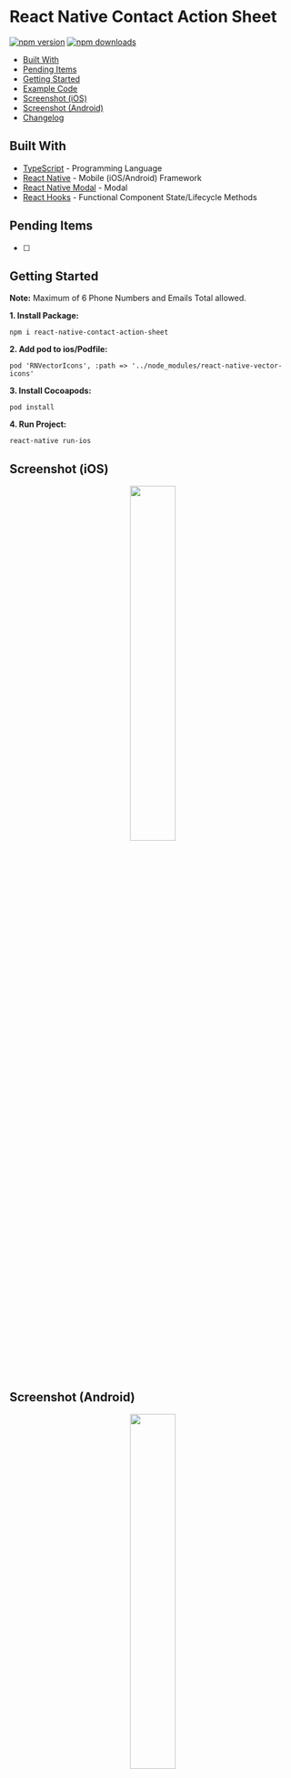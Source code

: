 # React Native Contact Action Sheet

[![npm version](https://badge.fury.io/js/react-native-contact-action-sheet.svg)](https://badge.fury.io/js/react-native-contact-action-sheet)
[![npm downloads](https://img.shields.io/npm/dm/react-native-contact-action-sheet.svg)](https://www.npmjs.com/package/react-native-contact-action-sheet)

*  [Built With](#built-with)
*  [Pending Items](#pending-items)
*  [Getting Started](#getting-started)
*  [Example Code](#example-code)
*  [Screenshot (iOS)](#screenshot-ios)
*  [Screenshot (Android)](#screenshot-android)
*  [Changelog](#changelog)

## Built With
* [TypeScript](https://github.com/microsoft/TypeScript) - Programming Language
* [React Native](https://facebook.github.io/react-native/) - Mobile (iOS/Android) Framework
* [React Native Modal](https://github.com/react-native-community/react-native-modal) - Modal
* [React Hooks](https://reactjs.org/docs/hooks-intro.html) - Functional Component State/Lifecycle Methods

## Pending Items
- [ ] 

## Getting Started
**Note:** Maximum of 6 Phone Numbers and Emails Total allowed.

**1. Install Package:**
```
npm i react-native-contact-action-sheet
```

**2. Add pod to ios/Podfile:**
```
pod 'RNVectorIcons', :path => '../node_modules/react-native-vector-icons'
```

**3. Install Cocoapods:**
```
pod install
```

**4. Run Project:**
```
react-native run-ios
```


## Screenshot (iOS)
<div align="center">
  <img src="/screenshots/ios/iosActionSheet.gif" width="40%" height="40%" />
</div>

## Screenshot (Android)
<div align="center">
  <img src="/screenshots/android/androidActionSheet.gif" width="40%" height="40%" />
</div>


## Example Code
**Functional Component (Using React Hooks):**

```javascript
// Imports: Dependencies
import React, { useState } from 'react';
import { Button, SafeAreaView } from 'react-native';

// Imports: Components
import { ContactActionSheet }  from 'react-native-contact-action-sheet';

// Functional Component
const FunctionalComponent = () => {
  // React Hooks: State
  const [ visible, toggle ] = useState(false);

  // Open Action Sheet
  const openActionSheet = () => {
    // React Hook: Toggle Modal
    toggle((visible: boolean) => !visible);
  };

  // Contacts
  const contacts = [
    {
      title: 'Company Headquarters',
      type: 'Phone Number',
      contact: '(555) 555-5555',
    },
    {
      title: 'Retail Store',
      type: 'Phone Number',
      contact: '(777) 777-7777',
    },
    {
      title: 'Retail Store',
      type: 'Message',
      contact: '(777) 777-7777',
    },
    {
      title: 'Retail Store',
      type: 'Email',
      contact: 'hq@company.com',
    },
    {
      title: 'Website',
      type: 'Website',
      contact: 'https://company.com',
    },
  ];

  return (
    <SafeAreaView>
      <Button
        title="Show Modal"
        onPress={() => openActionSheet()}
      />

      <ContactActionSheet
        visible={visible}
        toggle={toggle}
        contactsList={contacts}
      />
    </SafeAreaView>
  )
};

// Exports
export default App;
```

**Class Component (Using State):**
```javascript
// Imports: Dependencies
import React from 'react';
import { Button, SafeAreaView } from 'react-native';
import { ContactActionSheet }  from 'react-native-contact-action-sheet';

// Screen: Class Component
class ClassComponent extends React.Component {
  constructor(props) {
    super(props);

    this.state = {
      visible: false,
    }
  }

  // Open Action Sheet
  openActionSheet = () => {
    // Set State
    this.setState({
      visible: !this.state.visible,
    })
  };

  render() {
    // Contacts
    const contacts = [
      {
        title: 'Company Headquarters',
        type: 'Phone Number',
        contact: '(555) 555-5555',
      },
      {
        title: 'Retail Store',
        type: 'Phone Number',
        contact: '(777) 777-7777',
      },
      {
        title: 'Retail Store',
        type: 'Message',
        contact: '(777) 777-7777',
      },
      {
        title: 'Retail Store',
        type: 'Email',
        contact: 'hq@company.com',
      },
      {
        title: 'Website',
        type: 'Website',
        contact: 'https://company.com',
      },
    ];

    return (
      <SafeAreaView>
        <Button
          title="Show Modal"
          onPress={this.openActionSheet}
        />

        <ContactActionSheet
          visible={this.state.visible}
          toggle={this.openActionSheet}
          contactsList={contacts}
        />
      </SafeAreaView>
    )
  }
}

// Exports
export default ClassComponent;
```


## Changelog

### [0.1.3] - 8/9/2020

***Added***

- Added Dark Mode support. Please upgrade to React Native 0.62 for this to work.

***Changed***

- Updated `react` dependency.
- Updated `react-native` dependency.
- Updated `react-native-vector-icons dependency.
- Updated `react-native-modal` dependency.

***Removed***

- Removed `react-native-dark-mode` dependency (Deprecated).

### [0.1.2] - 4/2/2020

***Added***

- Added Website.

### [0.1.1] - 2/4/2020

***Added***

- Added `formatPhoneNumber` to convert phone number to `15555555555` format.

***Changed***

- Fixed React Native Vector Icons link issue.

### [0.1.0] - 2/3/2020

***Changed***

- Fixed React Native Vector Icons podfile issue.

### [0.0.6] - 1/31/2020

***Changed***

- Fixed maximum contacts issue.
- Fixed outDir/dist issue.

### [0.0.5] - 1/31/2020

***Changed***

- Fixed README example code.

### [0.0.3] - 1/31/2020

***Added***

- Added support for Message.

***Changed***

- Fixed toggle issue.

### [0.0.2] - 1/30/2020

***Added***

- Added Android Support.
- Added iPhone X/11 Support.
- Added screenshots.

***Changed***

- Styling changes.
